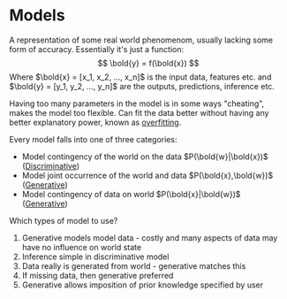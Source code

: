 # Models

A representation of some real world phenomenom, usually lacking some form of
accuracy. Essentially it's just a function:
$$
\bold{y} = f(\bold{x})
$$
Where $\bold{x} = [x_1, x_2, ..., x_n]$ is the input data, features etc. and
$\bold{y} = [y_1, y_2, ..., y_n]$ are the outputs, predictions, inference etc.

Having too many parameters in the model is in some ways "cheating", makes the
model too flexible. Can fit the data better without having any better
explanatory power, known as [overfitting](202210061205).

Every model falls into one of three categories:
- Model contingency of the world on the data $P(\bold{w}|\bold{x})$ ([Discriminative](202210171323))
- Model joint occurrence of the world and data $P(\bold{x},\bold{w})$ ([Generative](202210171325))
- Model contingency of data on world $P(\bold{x}|\bold{w})$ ([Generative](202210171325))

Which types of model to use?

1. Generative models model data - costly and many aspects of data may have no
   influence on world state
2. Inference simple in discriminative model
3. Data really is generated from world - generative matches this
4. If missing data, then generative preferred
5. Generative allows imposition of prior knowledge specified by user
